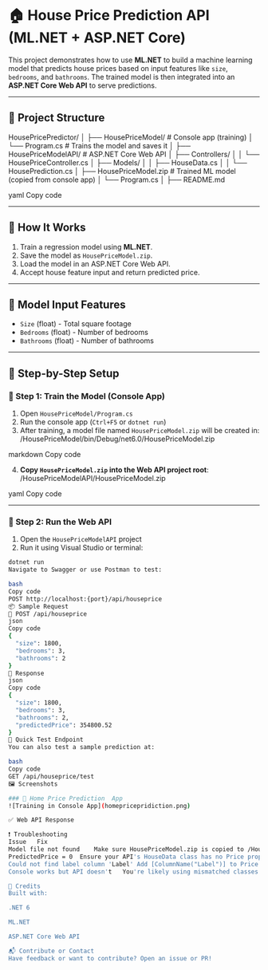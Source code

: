 
# 🏠 House Price Prediction API (ML.NET + ASP.NET Core)

This project demonstrates how to use **ML.NET** to build a machine learning model that predicts house prices based on input features like `size`, `bedrooms`, and `bathrooms`. The trained model is then integrated into an **ASP.NET Core Web API** to serve predictions.

---

## 📂 Project Structure

HousePricePredictor/
│
├── HousePriceModel/ # Console app (training)
│ └── Program.cs # Trains the model and saves it
│
├── HousePriceModelAPI/ # ASP.NET Core Web API
│ ├── Controllers/
│ │ └── HousePriceController.cs
│ ├── Models/
│ │ ├── HouseData.cs
│ │ └── HousePrediction.cs
│ ├── HousePriceModel.zip # Trained ML model (copied from console app)
│ └── Program.cs
│
├── README.md

yaml
Copy code

---

## 🚀 How It Works

1. Train a regression model using **ML.NET**.
2. Save the model as `HousePriceModel.zip`.
3. Load the model in an ASP.NET Core Web API.
4. Accept house feature input and return predicted price.

---

## 🧠 Model Input Features

- `Size` (float) - Total square footage
- `Bedrooms` (float) - Number of bedrooms
- `Bathrooms` (float) - Number of bathrooms

---

## 🧪 Step-by-Step Setup

### 🔹 Step 1: Train the Model (Console App)

1. Open `HousePriceModel/Program.cs`
2. Run the console app (`Ctrl+F5` or `dotnet run`)
3. After training, a model file named `HousePriceModel.zip` will be created in:
/HousePriceModel/bin/Debug/net6.0/HousePriceModel.zip

markdown
Copy code

4. **Copy `HousePriceModel.zip` into the Web API project root**:
/HousePriceModelAPI/HousePriceModel.zip

yaml
Copy code

---

### 🔹 Step 2: Run the Web API

1. Open the `HousePriceModelAPI` project
2. Run it using Visual Studio or terminal:

```bash
dotnet run
Navigate to Swagger or use Postman to test:

bash
Copy code
POST http://localhost:{port}/api/houseprice
📦 Sample Request
🔹 POST /api/houseprice
json
Copy code
{
  "size": 1800,
  "bedrooms": 3,
  "bathrooms": 2
}
🔹 Response
json
Copy code
{
  "size": 1800,
  "bedrooms": 3,
  "bathrooms": 2,
  "predictedPrice": 354800.52
}
🧪 Quick Test Endpoint
You can also test a sample prediction at:

bash
Copy code
GET /api/houseprice/test
🖼️ Screenshots

### 🧠 Home Price Prediction  App
![Training in Console App](homepricepridiction.png)

✅ Web API Response

❗ Troubleshooting
Issue	Fix
Model file not found	Make sure HousePriceModel.zip is copied to /HousePriceModelAPI
PredictedPrice = 0	Ensure your API's HouseData class has no Price property. It should match the model input schema
Could not find label column 'Label'	Add [ColumnName("Label")] to Price in training model
Console works but API doesn't	You're likely using mismatched classes or an outdated .zip in API

🙌 Credits
Built with:

.NET 6

ML.NET

ASP.NET Core Web API

📬 Contribute or Contact
Have feedback or want to contribute? Open an issue or PR!

